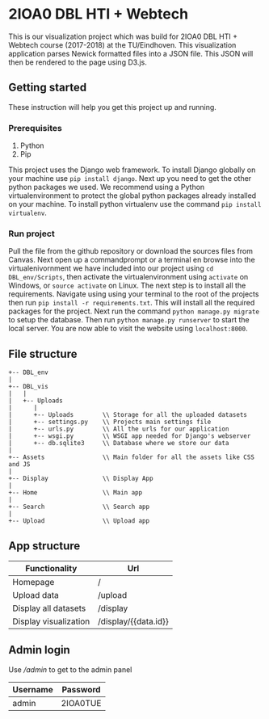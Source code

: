 # 2IOA0 DBL HTI + Webtech #
This is our visualization project which was build for 2IOA0 DBL HTI + Webtech course (2017-2018) at the TU/Eindhoven.
This visualization application parses Newick formatted files into a JSON file. This JSON will then be rendered to the page using D3.js.

## Getting started ##
These instruction will help you get this project up and running. 

### Prerequisites ###
1. Python
2. Pip

This project uses the Django web framework. To install Django globally on your machine use ```pip install django```. Next up you need to get the other python packages we used. We recommend using a Python virtualenvironment to protect the global python packages already installed on your machine. To install python virtualenv use the command ```pip install virtualenv```.

### Run project ###
Pull the file from the github repository or download the sources files from Canvas. Next open up a commandprompt or a terminal en browse into the virtualenivornment we have included into our project using ```cd DBL_env/Scripts```, then activate the virtualenvironment using ```activate``` on Windows, or ```source activate``` on Linux.
The next step is to install all the requirements. Navigate using using your terminal to the root of the projects then run ```pip install -r requirements.txt```. This will install all the required packages for the project.
Next run the command ```python manage.py migrate``` to setup the database. Then run ```python manage.py runserver``` to start the local server. You are now able to visit the website using ```localhost:8000```.

## File structure ##
```
+-- DBL_env
|
+-- DBL_vis
|   |
|   +-- Uploads
|      |
|      +-- Uploads        \\ Storage for all the uploaded datasets
|      +-- settings.py    \\ Projects main settings file
|      +-- urls.py        \\ All the urls for our application
|      +-- wsgi.py        \\ WSGI app needed for Django's webserver
|      +-- db.sqlite3     \\ Database where we store our data
|
+-- Assets                \\ Main folder for all the assets like CSS and JS
|   
+-- Display               \\ Display App
| 
+-- Home                  \\ Main app
|
+-- Search                \\ Search app
|
+-- Upload                \\ Upload app

```

## App structure ##
| Functionality | Url |
| ------------- | ------------- |
| Homepage | /  |
| Upload data  | /upload  |
| Display all datasets | /display |
| Display visualization | /display/{{data.id}} |

## Admin login ##
Use */admin* to get to the admin panel

| Username  | Password |
| ------------- | ------------- |
| admin | 2IOA0TUE  |


